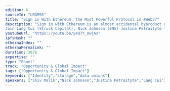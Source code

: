 ```yaml
---
edition: 6
sourceId: "LRQM9S"
title: "Sign in With Ethereum: the Most Powerful Protocol in #Web3?"
description: "Sign in with Ethereum is an almost accidental byproduct of #Web3, but is already turning into an incredibly powerful tool for user engagement and convenience. Wallet holders sign into DeFi protocols to manage their money or sales of NFTs but can it be much more than it already is. Linking seams of rich data to an ethereum address is the future of identity, ease and monetisation on the web.  
Join Lang Cui (Struck Capital), Nick Johnson (ENS) Justina Petraitytė (3boxx) & Shiv Malik (Pool Data)"
youtubeUrl: "https://youtu.be/y4Q7Y_8wjAs"
ipfsHash: ""
ethernaIndex: ""
ethernaPermalink: ""
duration: 3076
expertise: ""
type: "Panel"
track: "Opportunity & Global Impact"
tags: ["Opportunity & Global Impact"]
keywords: ["Identity","storage","data unions"]
speakers: ["Shiv Malik","Nick Johnson","Justina Petraityte","Lang Cui"]
---
```

